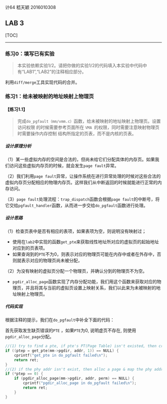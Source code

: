 计64	嵇天颖	2016010308

## LAB 3

[TOC]

---

### 练习0：填写已有实验

> 本实验依赖实验1/2。请把你做的实验1/2的代码填入本实验中代码中有“LAB1”,“LAB2”的注释相应部分。

利用`diff/merge`工具实现代码的合并。



### 练习1：给未被映射的地址映射上物理页

#### 【练习1.1】

> 完成`do_pgfault（mm/vmm.c）`函数，给未被映射的地址映射上物理页。设置访问权限 的时候需要参考页面所在 `VMA `的权限，同时需要注意映射物理页时需要操作内存控制 结构所指定的页表，而不是内核的页表。

##### 设计原理分析

（1）某一些虚拟内存的空间是合法的，但尚未给它们分配具体的内存页。如果我们访问这些虚拟内存页的时候，就会发生`page fault`异常。

（2）我们利用`page fault`异常，让操作系统在进行异常处理的时候对这些合法的虚拟内存页分配相应的物理内存页。这样我们从中断返回的时候就能进行正常的内存访问。

（3）`page fault`处理流程：`trap_dispatch`函数会根据`page fault`的中断号，将它交给`pgfault_handler`函数，从而进一步交给`do_pgfault`函数进行处理。

##### 设计思路

（1）检查页表中是否有相应的表项，如果表项为空，则说明没有映射过；

* 使用在`lab2`中实现的函数`get_pte`来获取线性地址所对应的虚拟页的起始地址对应到的页表项。
* 如果查询到的`PTE`不为0，则表示对应的物理页可能在内存中或者在外存中，否则就表示对应的物理页尚未被分配，

（2）为没有映射的虚拟页分配一个物理页，并确认分到的物理页不为空。

* `pgdir_alloc_page`函数实现了内存分配功能，我们用这个函数来获取对应的物理页，并且将其与当前的虚拟页设置上映射关系，我们以此来为未被映射的地址映射上物理页。

##### 代码实现

根据注释的提示，我们在`do_pgfault`中补全下面的代码：

首先获取发生缺页错误的`PTE` ，如果`PTE`为0, 说明虚页不存在, 则使用`pgdir_alloc_page`分配。

~~~c
//(1) try to find a pte, if pte's PT(Page Table) isn't existed, then create a PT.
if ((ptep = get_pte(mm->pgdir, addr, 1)) == NULL) {
    cprintf("get_pte in do_pgfault failed\n");
    return ret;
}
//(2) if the phy addr isn't exist, then alloc a page & map the phy addr with logical addr.
if (*ptep == 0) {
    if (pgdir_alloc_page(mm->pgdir, addr, perm) == NULL) {
        cprintf("pgdir_alloc_page in do_pgfault failed\n");
        return ret;
    }
}
~~~

